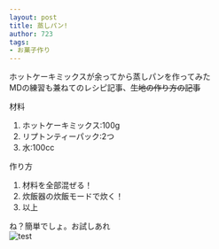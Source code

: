 ```yaml
---
layout: post
title: 蒸しパン!
author: 723
tags:
- お菓子作り
---
```

ホットケーキミックスが余ってから蒸しパンを作ってみた  
MDの練習も兼ねてのレシピ記事、~~生地の作り方の記事~~  

材料  

1. ホットケーキミックス:100g
2. リプトンティーパック:2つ
3. 水:100cc

作り方  

1. 材料を全部混ぜる！
2. 炊飯器の炊飯モードで炊く！
3. 以上  
  
ね？簡単でしょ。お試しあれ  
![test]({{site.baseurl}}/images/steamedbread.JPG)